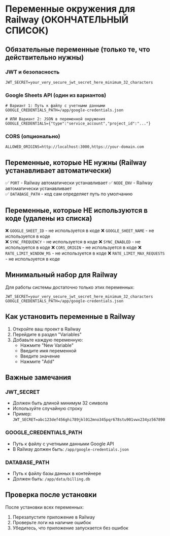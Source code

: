 # Переменные окружения для Railway (ОКОНЧАТЕЛЬНЫЙ СПИСОК)

## Обязательные переменные (только те, что действительно нужны)

### JWT и безопасность
```
JWT_SECRET=your_very_secure_jwt_secret_here_minimum_32_characters
```

### Google Sheets API (один из вариантов)
```
# Вариант 1: Путь к файлу с учетными данными
GOOGLE_CREDENTIALS_PATH=/app/google-credentials.json

# ИЛИ Вариант 2: JSON в переменной окружения
GOOGLE_CREDENTIALS={"type":"service_account","project_id":"..."}
```

### CORS (опционально)
```
ALLOWED_ORIGINS=http://localhost:3000,https://your-domain.com
```

## Переменные, которые НЕ нужны (Railway устанавливает автоматически)

✅ `PORT` - Railway автоматически устанавливает
✅ `NODE_ENV` - Railway автоматически устанавливает  
✅ `DATABASE_PATH` - код сам определяет путь по умолчанию

## Переменные, которые НЕ используются в коде (удалены из списка)

❌ `GOOGLE_SHEET_ID` - не используется в коде
❌ `GOOGLE_SHEET_NAME` - не используется в коде  
❌ `SYNC_FREQUENCY` - не используется в коде
❌ `SYNC_ENABLED` - не используется в коде
❌ `CORS_ORIGIN` - не используется в коде
❌ `RATE_LIMIT_WINDOW_MS` - не используется в коде
❌ `RATE_LIMIT_MAX_REQUESTS` - не используется в коде

## Минимальный набор для Railway

Для работы системы достаточно только этих переменных:

```
JWT_SECRET=your_very_secure_jwt_secret_here_minimum_32_characters
GOOGLE_CREDENTIALS_PATH=/app/google-credentials.json
```

## Как установить переменные в Railway

1. Откройте ваш проект в Railway
2. Перейдите в раздел "Variables"
3. Добавьте каждую переменную:
   - Нажмите "New Variable"
   - Введите имя переменной
   - Введите значение
   - Нажмите "Add"

## Важные замечания

### JWT_SECRET
- Должен быть длиной минимум 32 символа
- Используйте случайную строку
- Пример: `JWT_SECRET=abc123def456ghi789jkl012mno345pqr678stu901vwx234yz567890`

### GOOGLE_CREDENTIALS_PATH
- Путь к файлу с учетными данными Google API
- В Railway должен быть: `/app/google-credentials.json`

### DATABASE_PATH
- Путь к файлу базы данных в контейнере
- Должен быть: `/app/data/billing.db`

## Проверка после установки

После установки всех переменных:
1. Перезапустите приложение в Railway
2. Проверьте логи на наличие ошибок
3. Убедитесь, что приложение запускается без ошибок
